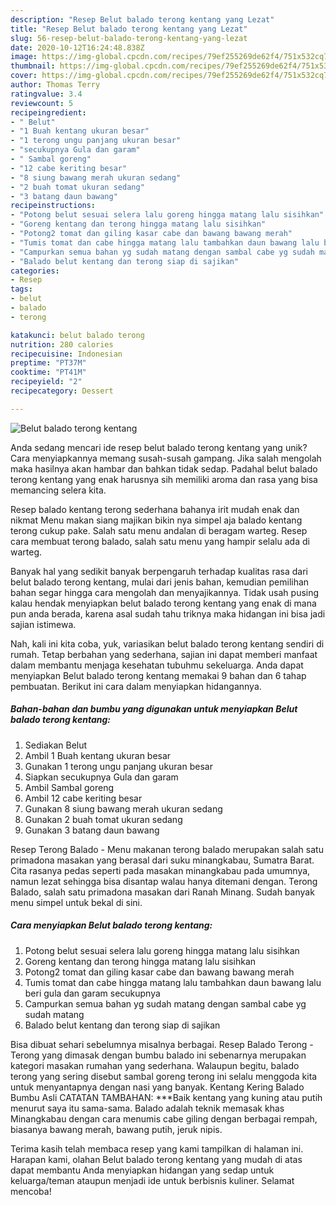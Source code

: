 ```yaml
---
description: "Resep Belut balado terong kentang yang Lezat"
title: "Resep Belut balado terong kentang yang Lezat"
slug: 56-resep-belut-balado-terong-kentang-yang-lezat
date: 2020-10-12T16:24:48.838Z
image: https://img-global.cpcdn.com/recipes/79ef255269de62f4/751x532cq70/belut-balado-terong-kentang-foto-resep-utama.jpg
thumbnail: https://img-global.cpcdn.com/recipes/79ef255269de62f4/751x532cq70/belut-balado-terong-kentang-foto-resep-utama.jpg
cover: https://img-global.cpcdn.com/recipes/79ef255269de62f4/751x532cq70/belut-balado-terong-kentang-foto-resep-utama.jpg
author: Thomas Terry
ratingvalue: 3.4
reviewcount: 5
recipeingredient:
- " Belut"
- "1 Buah kentang ukuran besar"
- "1 terong ungu panjang ukuran besar"
- "secukupnya Gula dan garam"
- " Sambal goreng"
- "12 cabe keriting besar"
- "8 siung bawang merah ukuran sedang"
- "2 buah tomat ukuran sedang"
- "3 batang daun bawang"
recipeinstructions:
- "Potong belut sesuai selera lalu goreng hingga matang lalu sisihkan"
- "Goreng kentang dan terong hingga matang lalu sisihkan"
- "Potong2 tomat dan giling kasar cabe dan bawang bawang merah"
- "Tumis tomat dan cabe hingga matang lalu tambahkan daun bawang lalu beri gula dan garam secukupnya"
- "Campurkan semua bahan yg sudah matang dengan sambal cabe yg sudah matang"
- "Balado belut kentang dan terong siap di sajikan"
categories:
- Resep
tags:
- belut
- balado
- terong

katakunci: belut balado terong 
nutrition: 280 calories
recipecuisine: Indonesian
preptime: "PT37M"
cooktime: "PT41M"
recipeyield: "2"
recipecategory: Dessert

---
```



![Belut balado terong kentang](https://img-global.cpcdn.com/recipes/79ef255269de62f4/751x532cq70/belut-balado-terong-kentang-foto-resep-utama.jpg)

Anda sedang mencari ide resep belut balado terong kentang yang unik? Cara menyiapkannya memang susah-susah gampang. Jika salah mengolah maka hasilnya akan hambar dan bahkan tidak sedap. Padahal belut balado terong kentang yang enak harusnya sih memiliki aroma dan rasa yang bisa memancing selera kita.

Resep balado kentang terong sederhana bahanya irit mudah enak dan nikmat Menu makan siang majikan bikin nya simpel aja balado kentang terong cukup pake. Salah satu menu andalan di beragam warteg. Resep cara membuat terong balado, salah satu menu yang hampir selalu ada di warteg.

Banyak hal yang sedikit banyak berpengaruh terhadap kualitas rasa dari belut balado terong kentang, mulai dari jenis bahan, kemudian pemilihan bahan segar hingga cara mengolah dan menyajikannya. Tidak usah pusing kalau hendak menyiapkan belut balado terong kentang yang enak di mana pun anda berada, karena asal sudah tahu triknya maka hidangan ini bisa jadi sajian istimewa.


Nah, kali ini kita coba, yuk, variasikan belut balado terong kentang sendiri di rumah. Tetap berbahan yang sederhana, sajian ini dapat memberi manfaat dalam membantu menjaga kesehatan tubuhmu sekeluarga. Anda dapat menyiapkan Belut balado terong kentang memakai 9 bahan dan 6 tahap pembuatan. Berikut ini cara dalam menyiapkan hidangannya.

<!--inarticleads1-->

##### Bahan-bahan dan bumbu yang digunakan untuk menyiapkan Belut balado terong kentang:

1. Sediakan  Belut
1. Ambil 1 Buah kentang ukuran besar
1. Gunakan 1 terong ungu panjang ukuran besar
1. Siapkan secukupnya Gula dan garam
1. Ambil  Sambal goreng
1. Ambil 12 cabe keriting besar
1. Gunakan 8 siung bawang merah ukuran sedang
1. Gunakan 2 buah tomat ukuran sedang
1. Gunakan 3 batang daun bawang


Resep Terong Balado - Menu makanan terong balado merupakan salah satu primadona masakan yang berasal dari suku minangkabau, Sumatra Barat. Cita rasanya pedas seperti pada masakan minangkabau pada umumnya, namun lezat sehingga bisa disantap walau hanya ditemani dengan. Terong Balado, salah satu primadona masakan dari Ranah Minang. Sudah banyak menu simpel untuk bekal di sini. 

<!--inarticleads2-->

##### Cara menyiapkan Belut balado terong kentang:

1. Potong belut sesuai selera lalu goreng hingga matang lalu sisihkan
1. Goreng kentang dan terong hingga matang lalu sisihkan
1. Potong2 tomat dan giling kasar cabe dan bawang bawang merah
1. Tumis tomat dan cabe hingga matang lalu tambahkan daun bawang lalu beri gula dan garam secukupnya
1. Campurkan semua bahan yg sudah matang dengan sambal cabe yg sudah matang
1. Balado belut kentang dan terong siap di sajikan


Bisa dibuat sehari sebelumnya misalnya berbagai. Resep Balado Terong - Terong yang dimasak dengan bumbu balado ini sebenarnya merupakan kategori masakan rumahan yang sederhana. Walaupun begitu, balado terong yang sering disebut sambal goreng terong ini selalu menggoda kita untuk menyantapnya dengan nasi yang banyak. Kentang Kering Balado Bumbu Asli CATATAN TAMBAHAN: ***Baik kentang yang kuning atau putih menurut saya itu sama-sama. Balado adalah teknik memasak khas Minangkabau dengan cara menumis cabe giling dengan berbagai rempah, biasanya bawang merah, bawang putih, jeruk nipis. 

Terima kasih telah membaca resep yang kami tampilkan di halaman ini. Harapan kami, olahan Belut balado terong kentang yang mudah di atas dapat membantu Anda menyiapkan hidangan yang sedap untuk keluarga/teman ataupun menjadi ide untuk berbisnis kuliner. Selamat mencoba!
